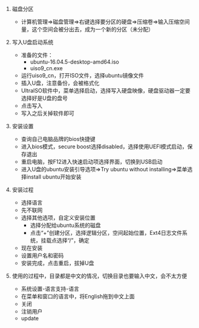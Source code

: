 1. 磁盘分区
	- 计算机管理=>磁盘管理=>右键选择要分区的硬盘=>压缩卷=>输入压缩空间量，这个空间会被分出去，成为一个新的分区（未分配）

2. 写入U盘启动系统
	- 准备的文件：
		- ubuntu-16.04.5-desktop-amd64.iso
		- uiso9_cn.exe
	- 运行uiso9_cn，打开ISO文件，选择ubuntu镜像文件
	- 插入U盘，注意备份，会被格式化
	- UltraISO软件中，菜单选择启动，选择写入硬盘映像，硬盘驱动器一定要选择好是U盘的盘号
	- 点击写入
	- 写入之后关掉软件即可

3. 安装设置 
	- 查询自己电脑品牌的bios快捷键
	- 进入bios模式，secure boost选择disabled，选择使用UEFI模式启动，保存退出
	- 重启电脑，按F12进入快速启动项选择界面，切换到USB启动
	- 进入U盘的ubuntu安装引导选项=>Try ubuntu without installing=>菜单选择install ubuntu开始安装
4. 安装过程
	- 选择语言
	- 先不联网
	- 选择其他选项，自定义安装位置
		- 选择分配给ubuntu系统的磁盘
		- 点击“+”创建分区，选择逻辑分区，空间起始位置，Ext4日志文件系统，挂载点选择“/”，确定
	- 现在安装
	- 设置用户名和密码
	- 安装完成，点击重启，拔掉U盘

1. 使用的过程中，目录都是中文的情况，切换目录也要输入中文，会不太方便
	- 系统设置-语言支持-语言
	- 在菜单和窗口的语言中，将English拖到中文上面
	- 关闭
	- 注销用户
	- update


